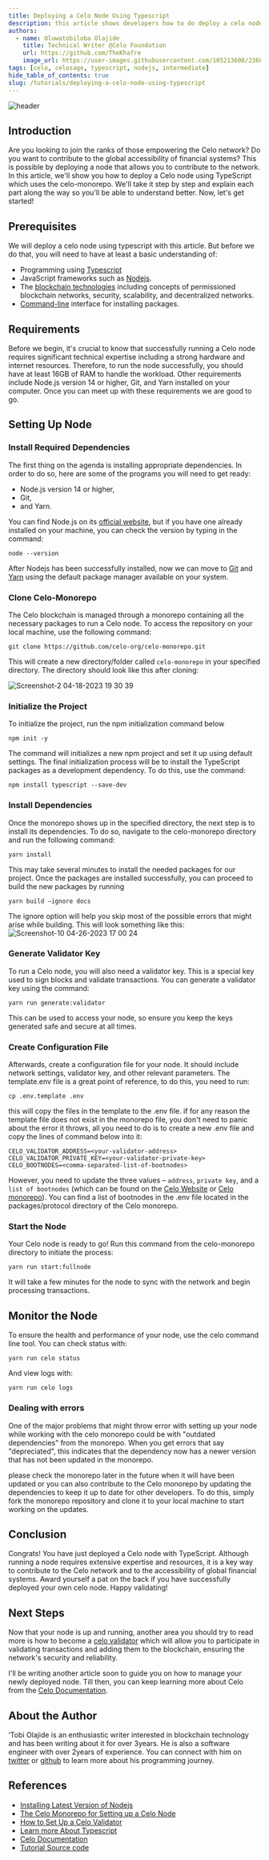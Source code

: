```yaml
---
title: Deploying a Celo Node Using Typescript
description: this article shows developers how to do deploy a celo node using TypeScript programming language
authors:
  - name: Oluwatobiloba Olajide
    title: Technical Writer @Celo Foundation
    url: https://github.com/TheKhafre
    image_url: https://user-images.githubusercontent.com/105213608/236812514-171bc401-8fae-4e21-a398-440b887e12fb.png
tags: [celo, celosage, typescript, nodejs, intermediate]
hide_table_of_contents: true
slug: /tutorials/deploying-a-celo-node-using-typescript
---
```


![header](../../src/data-tutorials/showcase/intermediate/sage-deploying-a-celo-node-using-typescript.png)

## Introduction

Are you looking to join the ranks of those empowering the Celo network? Do you want to contribute to the global accessibility of financial systems? This is possible by deploying a node that allows you to contribute to the network. In this article, we'll show you how to deploy a Celo node using TypeScript which uses the celo-monorepo. We'll take it step by step and explain each part along the way so you'll be able to understand better. Now, let's get started!

## Prerequisites

We will deploy a celo node using typescript with this article. But before we do that, you will need to have at least a basic understanding of:

- Programming using [Typescript](https://www.w3schools.com/typescript/)
- JavaScript frameworks such as [Nodejs](https://www.w3schools.com/nodejs/nodejs_intro.asp).
- The [blockchain technologies](https://www.ibm.com/topics/blockchain) including concepts of permissioned blockchain networks, security, scalability, and decentralized networks.
- [Command-line](https://www.freecodecamp.org/news/command-line-for-beginners/) interface for installing packages.

## Requirements

Before we begin, it's crucial to know that successfully running a Celo node requires significant technical expertise including a strong hardware and internet resources. Therefore, to run the node successfully, you should have at least 16GB of RAM to handle the workload. Other requirements include Node.js version 14 or higher, Git, and Yarn installed on your computer. Once you can meet up with these requirements we are good to go.

## Setting Up Node

### Install Required Dependencies

The first thing on the agenda is installing appropriate dependencies. In order to do so, here are some of the programs you will need to get ready:

- Node.js version 14 or higher,
- Git,
- and Yarn.

You can find Node.js on its [official website](https://nodejs.org), but if you have one already installed on your machine, you can check the version by typing in the command:

```
node --version
```

After Nodejs has been successfully installed, now we can move to [Git](https://git-scm.com/book/en/v2/Getting-Started-Installing-Git) and [Yarn](https://yarnpkg.com/getting-started/install) using the default package manager available on your system.

### Clone Celo-Monorepo

The Celo blockchain is managed through a monorepo containing all the necessary packages to run a Celo node. To access the repository on your local machine, use the following command:

```
git clone https://github.com/celo-org/celo-monorepo.git
```

This will create a new directory/folder called `celo-monorepo` in your specified directory. The directory should look like this after cloning:

![Screenshot-2 04-18-2023 19 30 39](https://user-images.githubusercontent.com/105213608/236814743-1e9d31d3-f1ee-472e-9d1f-f466e1027a22.png)

### Initialize the Project

To initialize the project, run the npm initialization command below

```
npm init -y
```

The command will initializes a new npm project and set it up using default settings. The final initialization process will be to install the TypeScript packages as a development dependency. To do this, use the command:

```
npm install typescript --save-dev
```

### Install Dependencies

Once the monorepo shows up in the specified directory, the next step is to install its dependencies. To do so, navigate to the celo-monorepo directory and run the following command:

```
yarn install
```

This may take several minutes to install the needed packages for our project. Once the packages are installed successfully, you can proceed to build the new packages by running

```
yarn build –ignore docs
```

The ignore option will help you skip most of the possible errors that might arise while building. This will look something like this:
![Screenshot-10 04-26-2023 17 00 24](https://user-images.githubusercontent.com/105213608/236815248-285fd6f9-2509-48d0-ab48-f2a1b454c4ca.png)

### Generate Validator Key

To run a Celo node, you will also need a validator key. This is a special key used to sign blocks and validate transactions. You can generate a validator key using the command:

```
yarn run generate:validator
```

This can be used to access your node, so ensure you keep the keys generated safe and secure at all times.

### Create Configuration File

Afterwards, create a configuration file for your node. It should include network settings, validator key, and other relevant parameters. The template.env file is a great point of reference, to do this, you need to run:

```
cp .env.template .env
```

this will copy the files in the template to the .env file. if for any reason the template file does not exist in the monorepo file, you don't need to panic about the error it throws, all you need to do is to create a new .env file and copy the lines of command below into it:

```
CELO_VALIDATOR_ADDRESS=<your-validator-address>
CELO_VALIDATOR_PRIVATE_KEY=<your-validator-private-key>
CELO_BOOTNODES=<comma-separated-list-of-bootnodes>
```

However, you need to update the three values – `address`, `private key`, and a `list of bootnodes` (which can be found on the [Celo Website](https://celo.org/) or [Celo monorepo](https://github.com/celo-org/celo-monorepo.git)). You can find a list of bootnodes in the .env file located in the packages/protocol directory of the Celo monorepo.

### Start the Node

Your Celo node is ready to go! Run this command from the celo-monorepo directory to initiate the process:

```
yarn run start:fullnode
```

It will take a few minutes for the node to sync with the network and begin processing transactions.

## Monitor the Node

To ensure the health and performance of your node, use the celo command line tool. You can check status with:

```
yarn run celo status
```

And view logs with:

```
yarn run celo logs
```

### Dealing with errors

One of the major problems that might throw error with setting up your node while working with the celo monorepo could be with "outdated dependencies" from the monorepo. When you get errors that say "depreciated", this indicates that the dependency now has a newer version that has not been updated in the monorepo.

please check the monorepo later in the future when it will have been updated or you can also contribute to the Celo monorepo by updating the dependencies to keep it up to date for other developers. To do this, simply fork the monorepo repository and clone it to your local machine to start working on the updates.

## Conclusion

Congrats! You have just deployed a Celo node with TypeScript. Although running a node requires extensive expertise and resources, it is a key way to contribute to the Celo network and to the accessibility of global financial systems. Award yourself a pat on the back if you have successfully deployed your own celo node. Happy validating!

## Next Steps

Now that your node is up and running, another area you should try to read more is how to become a [celo validator](https://docs.celo.org/network/mainnet/run-validator#:~:text=Celo%20uses%20a%20proof%2Dof,to%20register%20a%20Validator%20Group.) which will allow you to participate in validating transactions and adding them to the blockchain, ensuring the network's security and reliability.

I'll be writing another article soon to guide you on how to manage your newly deployed node. Till then, you can keep learning more about Celo from the [Celo Documentation](https://docs.celo.org/).

## About the Author

‘Tobi Olajide is an enthusiastic writer interested in blockchain technology and has been writing about it for over 3years. He is also a software engineer with over 2years of experience. You can connect with him on [twitter](https://twitter.com/MrOluwatobiHere) or [github](https://github.com/TheKhafre) to learn more about his programming journey.

## References

- [Installing Latest Version of Nodejs](https://nodejs.org)
- [The Celo Monorepo for Setting up a Celo Node](https://github.com/celo-org/celo-monorepo.git)
- [How to Set Up a Celo Validator](https://docs.celo.org/network/mainnet/run-validator#:~:text=Celo%20uses%20a%20proof%2Dof,to%20register%20a%20Validator%20Group.)
- [Learn more About Typescript](https://www.typescriptlang.org/docs/)
- [Celo Documentation](https://docs.celo.org/)
- [Tutorial Source code](https://github.com/TheKhafre/celoNodeTypescript)
